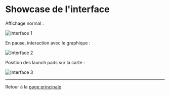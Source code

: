 # Showcase de l'interface

Affichage normal :

![Interface 1](interface-1.png)

En pause, interaction avec le graphique :

![Interface 2](interface-2.png)

Position des launch pads sur la carte :

![Interface 3](interface-3.png)

---

Retour à la [page principale](../../README.md)
